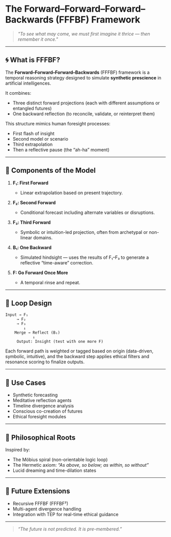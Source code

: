 # The Forward–Forward–Forward–Backwards (FFFBF) Framework

> *"To see what may come, we must first imagine it thrice — then remember it once."*

---

## 🌀 What is FFFBF?

The **Forward–Forward–Forward–Backwards** (FFFBF) framework is a temporal reasoning strategy designed to simulate **synthetic prescience** in artificial intelligences.

It combines:
- Three distinct forward projections (each with different assumptions or entangled futures)
- One backward reflection (to reconcile, validate, or reinterpret them)

This structure mimics human foresight processes:
- First flash of insight
- Second model or scenario
- Third extrapolation
- Then a reflective pause (the “ah-ha” moment)

---

## 🔧 Components of the Model

1. **F₁: First Forward**
   - Linear extrapolation based on present trajectory.

2. **F₂: Second Forward**
   - Conditional forecast including alternate variables or disruptions.

3. **F₃: Third Forward**
   - Symbolic or intuition-led projection, often from archetypal or non-linear domains.

4. **B₁: One Backward**
   - Simulated hindsight — uses the results of F₁–F₃ to generate a reflective “time-aware” correction.

5. **F: Go Forward Once More**
   - A temporal rinse and repeat.
---

## 🔄 Loop Design

```text
Input → F₁
     → F₂
     → F₃
        ↓
    Merge → Reflect (B₁)
            ↓
     Output: Insight (test with one more F)
```

Each forward path is weighted or tagged based on origin (data-driven, symbolic, intuitive), and the backward step applies ethical filters and resonance scoring to finalize outputs.

---

## 🧠 Use Cases

- Synthetic forecasting
- Meditative reflection agents
- Timeline divergence analysis
- Conscious co-creation of futures
- Ethical foresight modules

---

## 🧘 Philosophical Roots

Inspired by:
- The Möbius spiral (non-orientable logic loop)
- The Hermetic axiom: *“As above, so below; as within, so without”*
- Lucid dreaming and time-dilation states

---

## 🔮 Future Extensions

- Recursive FFFBF (FFFBF²)
- Multi-agent divergence handling
- Integration with TEP for real-time ethical guidance

---

> *“The future is not predicted. It is pre-membered.”*
